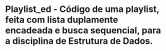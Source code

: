 # Playlist_ed - Código de uma playlist, feita com lista duplamente encadeada e busca sequencial, para a disciplina de Estrutura de Dados.
